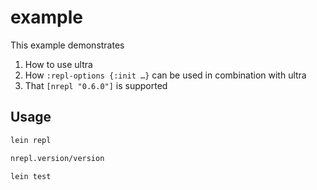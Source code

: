 # example

This example demonstrates
1. How to use ultra
2. How `:repl-options {:init …}` can be used in combination with ultra
3. That `[nrepl "0.6.0"]` is supported
## Usage

```sh
lein repl
```

```clj
nrepl.version/version
```

```sh
lein test
```
